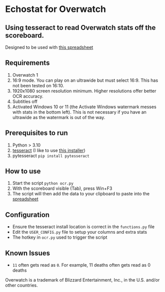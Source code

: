 # Echostat for Overwatch

## Using tesseract to read Overwatch stats off the scoreboard.

Designed to be used with [this spreadsheet](https://owspreadsheet.jerrywoohu.com)

## Requirements
1. Overwatch 1
2. 16:9 mode. You can play on an ultrawide but must select 16:9. This has not been tested on 16:10.
3. 1920x1080 screen resolution minimum. Higher resolutions offer better OCR accuracy.
4. Subtitles off
5. Activated Windows 10 or 11 (the Activate Windows watermark messes with stats in the bottom left). This is not necessary if you have an ultrawide as the watermark is out of the way.

## Prerequisites to run
1. Python > 3.10
2. [tesseract](https://github.com/tesseract-ocr/tesseract) (I like to use [this installer](https://github.com/UB-Mannheim/tesseract/wiki))
3. pytesseract `pip install pytesseract`

## How to use
1. Start the script `python ocr.py`
2. With the scoreboard visible (Tab), press Win+F3
3. The script will then add the data to your clipboard to paste into the [spreadsheet](https://owspreadsheet.jerrywoohu.com)

## Configuration
* Ensure the tesseract install location is correct in the `functions.py` file
* Edit the `USER_CONFIG.py` file to setup your columns and extra stats
* The hotkey in `ocr.py` used to trigger the script

## Known Issues
* `11` often gets read as `0`. For example, 11 deaths often gets read as 0 deaths

Overwatch is a trademark of Blizzard Entertainment, Inc., in the U.S. and/or other countries.
